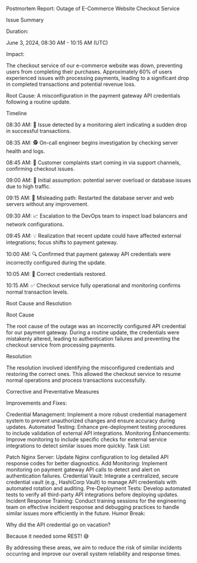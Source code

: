 
Postmortem Report: Outage of E-Commerce Website Checkout Service

Issue Summary

Duration: 

June 3, 2024, 08:30 AM - 10:15 AM (UTC)

Impact: 

The checkout service of our e-commerce website was down, preventing users from completing their purchases. Approximately 60% of users experienced issues with processing payments, leading to a significant drop in completed transactions and potential revenue loss.

Root Cause: A misconfiguration in the payment gateway API credentials following a routine update.

Timeline

08:30 AM: 🚨 Issue detected by a monitoring alert indicating a sudden drop in successful transactions.

08:35 AM: 🕵️ On-call engineer begins investigation by checking server health and logs.

08:45 AM: 💬 Customer complaints start coming in via support channels, confirming checkout issues.

09:00 AM: 🤔 Initial assumption: potential server overload or database issues due to high traffic.

09:15 AM: 🛑 Misleading path: Restarted the database server and web servers without any improvement.

09:30 AM: 📈 Escalation to the DevOps team to inspect load balancers and network configurations.

09:45 AM: 💡 Realization that recent update could have affected external integrations; focus shifts to payment gateway.

10:00 AM: 🔍 Confirmed that payment gateway API credentials were incorrectly configured during the update.

10:05 AM: 🔧 Correct credentials restored.

10:15 AM: ✅ Checkout service fully operational and monitoring confirms normal transaction levels.

Root Cause and Resolution

Root Cause

The root cause of the outage was an incorrectly configured API credential for our payment gateway. During a routine update, the credentials were mistakenly altered, leading to authentication failures and preventing the checkout service from processing payments.

Resolution

The resolution involved identifying the misconfigured credentials and restoring the correct ones. This allowed the checkout service to resume normal operations and process transactions successfully.


Corrective and Preventative Measures

Improvements and Fixes:

Credential Management: Implement a more robust credential management system to prevent unauthorized changes and ensure accuracy during updates.
Automated Testing: Enhance pre-deployment testing procedures to include validation of external API integrations.
Monitoring Enhancements: Improve monitoring to include specific checks for external service integrations to detect similar issues more quickly.
Task List:

Patch Nginx Server: Update Nginx configuration to log detailed API response codes for better diagnostics.
Add Monitoring: Implement monitoring on payment gateway API calls to detect and alert on authentication failures.
Credential Vault: Integrate a centralized, secure credential vault (e.g., HashiCorp Vault) to manage API credentials with automated rotation and auditing.
Pre-Deployment Tests: Develop automated tests to verify all third-party API integrations before deploying updates.
Incident Response Training: Conduct training sessions for the engineering team on effective incident response and debugging practices to handle similar issues more efficiently in the future.
Humor Break:

Why did the API credential go on vacation?

Because it needed some REST! 😅

By addressing these areas, we aim to reduce the risk of similar incidents occurring and improve our overall system reliability and response times.

